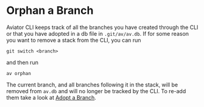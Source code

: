 # Orphan a Branch

Aviator CLI keeps track of all the branches you have created through the CLI or that you have adopted in a db file in `.git/av/av.db`. If for some reason you want to remove a stack from the CLI, you can run

```
git switch <branch>
```

and then run

```
av orphan
```

The current branch, and all branches following it in the stack, will be removed from `av.db` and will no longer be tracked by the CLI. To re-add them take a look at [Adopt a Branch](adopt-a-branch.md).

